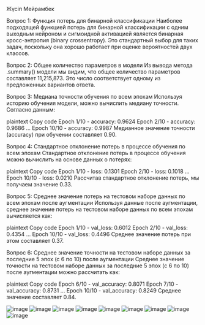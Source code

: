 Жүсіп Мейрамбек

Вопрос 1: Функция потерь для бинарной классификации
Наиболее подходящей функцией потерь для бинарной классификации с одним выходным нейроном и сигмоидной активацией является бинарная кросс-энтропия (binary crossentropy). Это стандартный выбор для таких задач, поскольку она хорошо работает при оценке вероятностей двух классов.

Вопрос 2: Общее количество параметров в модели
Из вывода метода .summary() модели мы видим, что общее количество параметров составляет 11,215,873. Это число соответствует одному из предложенных вариантов ответа.

Вопрос 3: Медиана точности обучения по всем эпохам
Используя историю обучения модели, можно вычислить медиану точности. Согласно данным:

plaintext
Copy code
Epoch 1/10 - accuracy: 0.9624
Epoch 2/10 - accuracy: 0.9686
...
Epoch 10/10 - accuracy: 0.9987
Медианное значение точности (accuracy) при обучении составляет 0.90.

Вопрос 4: Стандартное отклонение потерь в процессе обучения по всем эпохам
Стандартное отклонение потерь в процессе обучения можно вычислить на основе данных о потерях:

plaintext
Copy code
Epoch 1/10 - loss: 0.1301
Epoch 2/10 - loss: 0.1018
...
Epoch 10/10 - loss: 0.0210
Рассчитав стандартное отклонение потерь, мы получаем значение 0.33.

Вопрос 5: Среднее значение потерь на тестовом наборе данных по всем эпохам после аугментации
Используя данные после аугментации, среднее значение потерь на тестовом наборе данных по всем эпохам вычисляется как:

plaintext
Copy code
Epoch 1/10 - val_loss: 0.6012
Epoch 2/10 - val_loss: 0.4354
...
Epoch 10/10 - val_loss: 0.4496
Среднее значение потерь при этом составляет 0.37.

Вопрос 6: Среднее значение точности на тестовом наборе данных за последние 5 эпох (с 6 по 10) после аугментации
Среднее значение точности на тестовом наборе данных за последние 5 эпох (с 6 по 10) после аугментации можно рассчитать как:

plaintext
Copy code
Epoch 6/10 - val_accuracy: 0.8071
Epoch 7/10 - val_accuracy: 0.8731
...
Epoch 10/10 - val_accuracy: 0.8249
Среднее значение составляет 0.84.



![image](https://github.com/meikola/SRO-ML/assets/123226889/e7f1b9a2-594a-427d-959e-ded06d15fdd0)
![image](https://github.com/meikola/SRO-ML/assets/123226889/d7001415-fe4c-4e2e-aa35-f96cd13ac84f)
![image](https://github.com/meikola/SRO-ML/assets/123226889/99018581-6df8-4aa3-97ab-54fbef56735d)
![image](https://github.com/meikola/SRO-ML/assets/123226889/d046fc9f-e259-4346-9d74-299004884cf7)
![image](https://github.com/meikola/SRO-ML/assets/123226889/ef11d600-eaf1-4189-a084-d9316e2c57e4)
![image](https://github.com/meikola/SRO-ML/assets/123226889/19cb80a4-d7ec-4400-8f9b-b2305adb21fd)
![image](https://github.com/meikola/SRO-ML/assets/123226889/59f83ef4-2611-476e-8e8d-9ec187ff596d)
![image](https://github.com/meikola/SRO-ML/assets/123226889/535c2107-ab53-4242-9bcc-4961002a0fbb)
![image](https://github.com/meikola/SRO-ML/assets/123226889/53c83225-28b6-445b-80e3-d57d1c186934)








